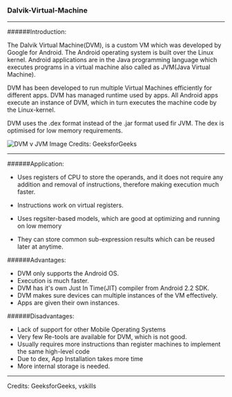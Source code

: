 ### Dalvik-Virtual-Machine

---

######Introduction:

The Dalvik Virtual Machine(DVM), is a custom VM which was developed by Google for Android. The Android operating system is built over the Linux kernel. Android applications are in the Java programming language which executes programs in a virtual machine also called as JVM(Java Virtual Machine).

DVM has been developed to run multiple Virtual Machines efficiently for different apps. DVM has managed runtime used by apps. All Android apps execute an instance of DVM, which in turn executes the machine code by the Linux-kernel.

DVM uses the .dex format instead of the .jar format used fir JVM. The dex is optimised for low memory requirements.

![DVM v JVM](https://media.geeksforgeeks.org/wp-content/uploads/20200418194059/DVMGeek.png)
Image Credits: GeeksforGeeks

---

######Application:

- Uses registers of CPU to store the operands, and it does not require any addition and removal of instructions, therefore making execution much faster.

- Instructions work on virtual registers.

- Uses regsiter-based models, which are good at optimizing and running on low memory

- They can store common sub-expression results which can be reused later at anytime.

######Advantages:

- DVM only supports the Android OS.
- Execution is much faster.
- DVM has it's own Just In Time(JIT) compiler from Android 2.2 SDK.
- DVM makes sure devices can multiple instances of the VM effectively.
- Apps are given their own instances.

######Disadvantages:

- Lack of support for other Mobile Operating Systems
- Very few Re-tools are available for DVM, which is not good.
- Usually requires more instructions than register machines to implement the same high-level code
- Due to dex, App Installation takes more time
- More internal storage is needed.

---

Credits: GeeksforGeeks, vskills
